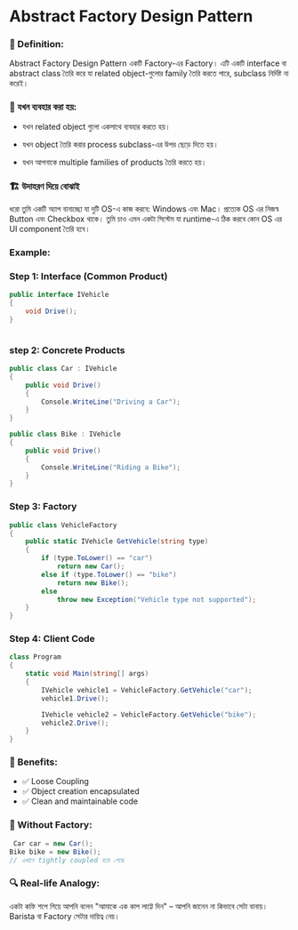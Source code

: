 # Abstract Factory Design Pattern

### 📌 Definition:

Abstract Factory Design Pattern একটি Factory-এর Factory। এটি একটি interface বা abstract class তৈরি করে যা related object-গুলোর family তৈরি করতে পারে, subclass নির্দিষ্ট না করেই।

### 🎯 যখন ব্যবহার করা হয়:

- যখন related object গুলো একসাথে ব্যবহার করতে হয়।

- যখন object তৈরি করার process subclass-এর উপর ছেড়ে দিতে হয়।

- যখন আপনাকে multiple families of products তৈরি করতে হয়।

### 🏗 উদাহরণ দিয়ে বোঝাই

ধরো তুমি একটি অ্যাপ বানাচ্ছো যা দুটি OS-এ কাজ করবে: Windows এবং Mac। প্রত্যেক OS এর নিজস্ব Button এবং Checkbox থাকে। তুমি চাও এমন একটা সিস্টেম যা runtime-এ ঠিক করবে কোন OS এর UI component তৈরি হবে।

### Example:

### Step 1: Interface (Common Product)

```cs
public interface IVehicle
{
    void Drive();
}



```

### step 2: Concrete Products

```cs
public class Car : IVehicle
{
    public void Drive()
    {
        Console.WriteLine("Driving a Car");
    }
}

public class Bike : IVehicle
{
    public void Drive()
    {
        Console.WriteLine("Riding a Bike");
    }
}


```

### Step 3: Factory

```cs
public class VehicleFactory
{
    public static IVehicle GetVehicle(string type)
    {
        if (type.ToLower() == "car")
            return new Car();
        else if (type.ToLower() == "bike")
            return new Bike();
        else
            throw new Exception("Vehicle type not supported");
    }
}


```

### Step 4: Client Code

```cs
class Program
{
    static void Main(string[] args)
    {
        IVehicle vehicle1 = VehicleFactory.GetVehicle("car");
        vehicle1.Drive();

        IVehicle vehicle2 = VehicleFactory.GetVehicle("bike");
        vehicle2.Drive();
    }
}


```

### 🧠 Benefits:

- ✅ Loose Coupling
- ✅ Object creation encapsulated
- ✅ Clean and maintainable code

### 🚫 Without Factory:

```cs
 Car car = new Car();
Bike bike = new Bike();
// এখানে tightly coupled হয়ে গেছে

```

### 🔍 Real-life Analogy:

একটা কফি শপে গিয়ে আপনি বলেন "আমাকে এক কাপ লাট্টে দিন" – আপনি জানেন না কিভাবে সেটা বানায়। Barista বা Factory সেটার দায়িত্ব নেয়।
